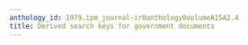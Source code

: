 ```yaml
---
anthology_id: 1979.ipm_journal-ir0anthology0volumeA15A2.4
title: Derived search keys for government documents
---
```

